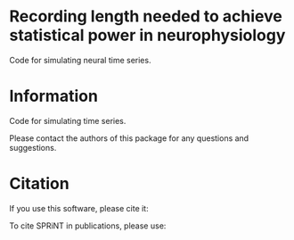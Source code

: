 # Recording length needed to achieve statistical power in neurophysiology 

Code for simulating neural time series.


# Information

Code for simulating time series.

Please contact the authors of this package for any questions and suggestions.

# Citation

If you use this software, please cite it:

To cite SPRiNT in publications, please use:




